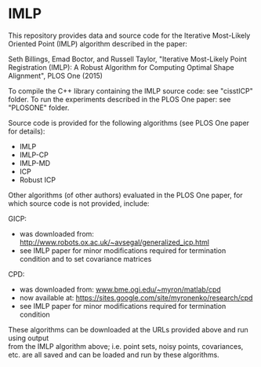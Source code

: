 IMLP
====

This repository provides data and source code for the Iterative Most-Likely Oriented 
Point (IMLP) algorithm described in the paper:

Seth Billings, Emad Boctor, and Russell Taylor, "Iterative Most-Likely Point Registration
(IMLP): A Robust Algorithm for Computing Optimal Shape Alignment", PLOS One (2015)


To compile the C++ library containing the IMLP source code: see "cisstICP" folder. 
To run the experiments described in the PLOS One paper: see "PLOSONE" folder.

Source code is provided for the following algorithms (see PLOS One paper for details):
 - IMLP
 - IMLP-CP
 - IMLP-MD
 - ICP
 - Robust ICP
 
Other algorithms (of other authors) evaluated in the PLOS One paper, for which source code is not
provided, include:

GICP:
 - was downloaded from:  http://www.robots.ox.ac.uk/~avsegal/generalized_icp.html
 - see IMLP paper for minor modifications required for termination condition and to set
   covariance matrices
 
CPD:
 - was downloaded from: www.bme.ogi.edu/~myron/matlab/cpd
 - now available at: https://sites.google.com/site/myronenko/research/cpd   
 - see IMLP paper for minor modifications required for termination condition    
    
 These algorithms can be downloaded at the URLs provided above and run using output \
  from the IMLP algorithm above; i.e. point sets, noisy points, covariances, etc. 
  are all saved and can be loaded and run by these algorithms. 

  